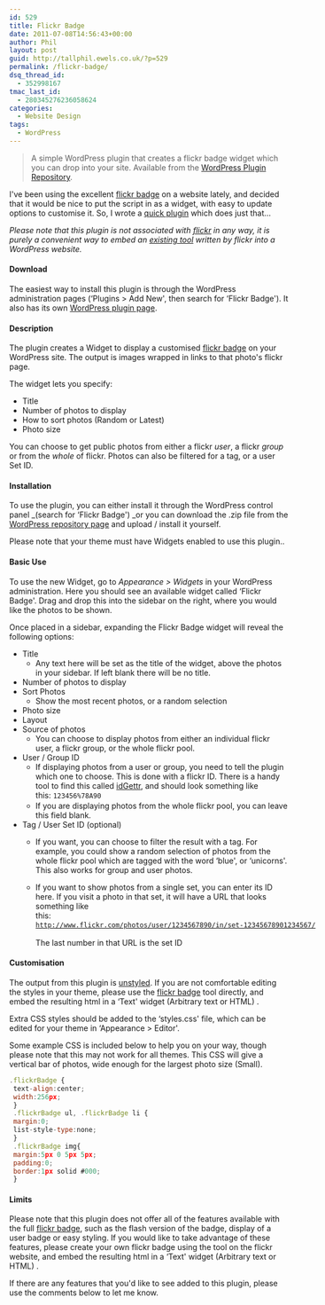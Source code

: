 ```yaml
---
id: 529
title: Flickr Badge
date: 2011-07-08T14:56:43+00:00
author: Phil
layout: post
guid: http://tallphil.ewels.co.uk/?p=529
permalink: /flickr-badge/
dsq_thread_id:
  - 352998167
tmac_last_id:
  - 280345276236058624
categories:
  - Website Design
tags:
  - WordPress
---
```

> A simple WordPress plugin that creates a flickr badge widget which you can drop into your site. Available from the [WordPress Plugin Repository](http://wordpress.org/plugins/flickr-badge/).

I've been using the excellent [flickr badge](http://www.flickr.com/badge.gne) on a website lately, and decided that it would be nice to put the script in as a widget, with easy to update options to customise it. So, I wrote a [quick plugin](http://wordpress.org/extend/plugins/flickr-badge/) which does just that&#8230;
  


_Please note that this plugin is not associated with [flickr](http://www.flickr.com) in any way, it is purely a convenient way to embed an [existing tool](http://www.flickr.com/badge.gne) written by flickr into a WordPress website._

#### Download

The easiest way to install this plugin is through the WordPress administration pages (&#8216;Plugins > Add New', then search for &#8216;Flickr Badge'). It also has its own [WordPress plugin page](http://wordpress.org/extend/plugins/flickr-badge/).

#### Description

The plugin creates a Widget to display a customised [flickr badge](http://www.flickr.com/badge.gne) on your WordPress site. The output is images wrapped in links to that photo's flickr page.

The widget lets you specify:

  * Title
  * Number of photos to display
  * How to sort photos (Random or Latest)
  * Photo size

You can choose to get public photos from either a flickr _user_, a flickr _group_ or from the _whole_ of flickr. Photos can also be filtered for a tag, or a user Set ID.

#### Installation

To use the plugin, you can either install it through the WordPress control panel _(search for &#8216;Flickr Badge') _or you can download the .zip file from the [WordPress repository page](http://wordpress.org/extend/plugins/flickr-badge/) and upload / install it yourself.

Please note that your theme must have Widgets enabled to use this plugin..

#### Basic Use

To use the new Widget, go to _Appearance > Widgets_ in your WordPress administration. Here you should see an available widget called &#8216;Flickr Badge'. Drag and drop this into the sidebar on the right, where you would like the photos to be shown.

Once placed in a sidebar, expanding the Flickr Badge widget will reveal the following options:

  * Title 
      * Any text here will be set as the title of the widget, above the photos in your sidebar. If left blank there will be no title.
  * Number of photos to display
  * Sort Photos 
      * Show the most recent photos, or a random selection
  * Photo size
  * Layout
  * Source of photos 
      * You can choose to display photos from either an individual flickr user, a flickr group, or the whole flickr pool.
  * User / Group ID 
      * If displaying photos from a user or group, you need to tell the plugin which one to choose. This is done with a flickr ID. There is a handy tool to find this called [idGettr](http://idgettr.com/), and should look something like this: <span class="Apple-style-span" style="font-family: Consolas, Monaco, monospace; font-size: 12px; line-height: 18px; white-space: pre;">123456%78A90</span>
      * If you are displaying photos from the whole flickr pool, you can leave this field blank.
  * Tag / User Set ID (optional) 
      * If you want, you can choose to filter the result with a tag. For example, you could show a random selection of photos from the whole flickr pool which are tagged with the word &#8216;blue', or &#8216;unicorns'. This also works for group and user photos.
      * If you want to show photos from a single set, you can enter its ID here. If you visit a photo in that set, it will have a URL that looks something like this: <span class="Apple-style-span" style="font-family: Consolas, Monaco, monospace; font-size: 12px; line-height: 18px; white-space: pre;">http://www.flickr.com/photos/user/1234567890/in/set-12345678901234567/</span>
  
        The last number in that URL is the set ID

#### Customisation

The output from this plugin is <span style="text-decoration: underline;">unstyled</span>. If you are not comfortable editing the styles in your theme, please use the [flickr badge](http://www.flickr.com/badge.gne) tool directly, and embed the resulting html in a &#8216;Text' widget (Arbitrary text or HTML) .

Extra CSS styles should be added to the &#8216;styles.css' file, which can be edited for your theme in &#8216;Appearance > Editor'.

Some example CSS is included below to help you on your way, though please note that this may not work for all themes. This CSS will give a vertical bar of photos, wide enough for the largest photo size (Small).

```js
.flickrBadge {
 text-align:center;
 width:256px;
 }
 .flickrBadge ul, .flickrBadge li {
 margin:0;
 list-style-type:none;
 }
 .flickrBadge img{
 margin:5px 0 5px 5px;
 padding:0;
 border:1px solid #000;
 }
```

#### Limits

Please note that this plugin does not offer all of the features available with the full [flickr badge](http://www.flickr.com/badge.gne), such as the flash version of the badge, display of a user badge or easy styling. If you would like to take advantage of these features, please create your own flickr badge using the tool on the flickr website, and embed the resulting html in a &#8216;Text' widget (Arbitrary text or HTML) .

If there are any features that you'd like to see added to this plugin, please use the comments below to let me know.